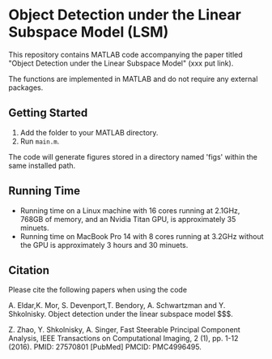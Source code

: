# Object Detection under the Linear Subspace Model (LSM)

This repository contains MATLAB code accompanying the paper titled "Object Detection under the Linear Subspace Model" (xxx put link).

The functions are implemented in MATLAB and do not require any external packages.


## Getting Started

1. Add the folder to your MATLAB directory.
2. Run `main.m`.

The code will generate figures stored in a directory named 'figs' within the same installed path.

## Running Time

- Running time on a Linux machine with 16 cores running at 2.1GHz, 768GB of memory, and an Nvidia Titan GPU, is approximately 35 minuets.
- Running time on MacBook Pro 14 with 8 cores running at 3.2GHz without the GPU is approximately 3 hours and 30 minuets.

## Citation

Please cite the following papers when using the code

A. Eldar,K. Mor, S. Devenport,T. Bendory, A. Schwartzman and Y. Shkolnisky.  Object detection under the linear subspace model $$$.

Z. Zhao, Y. Shkolnisky, A. Singer, Fast Steerable Principal Component Analysis, IEEE Transactions on Computational Imaging, 2 (1), pp. 1-12 (2016).​ PMID: 27570801 [PubMed] PMCID: PMC4996495​.
